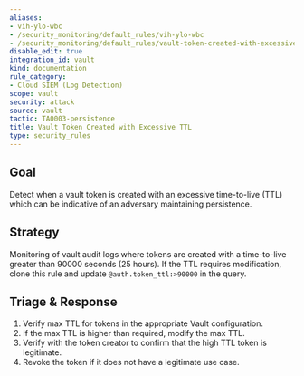 ```yaml
---
aliases:
- vih-ylo-wbc
- /security_monitoring/default_rules/vih-ylo-wbc
- /security_monitoring/default_rules/vault-token-created-with-excessive-ttl
disable_edit: true
integration_id: vault
kind: documentation
rule_category:
- Cloud SIEM (Log Detection)
scope: vault
security: attack
source: vault
tactic: TA0003-persistence
title: Vault Token Created with Excessive TTL
type: security_rules
---
```


## Goal
Detect when a vault token is created with an excessive time-to-live (TTL) which can be indicative of an adversary maintaining persistence. 

## Strategy
Monitoring of vault audit logs where tokens are created with a time-to-live greater than 90000 seconds (25 hours). If the TTL requires modification, clone this rule and update `@auth.token_ttl:>90000` in the query. 

## Triage & Response
1. Verify max TTL for tokens in the appropriate Vault configuration.
2. If the max TTL is higher than required, modify the max TTL.
3. Verify with the token creator to confirm that the high TTL token is legitimate.
4. Revoke the token if it does not have a legitimate use case.
